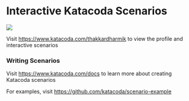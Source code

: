 # Interactive Katacoda Scenarios

[![](http://shields.katacoda.com/katacoda/thakkardharmik/count.svg)](https://www.katacoda.com/thakkardharmik "Get your profile on Katacoda.com")

Visit https://www.katacoda.com/thakkardharmik to view the profile and interactive scenarios

### Writing Scenarios
Visit https://www.katacoda.com/docs to learn more about creating Katacoda scenarios

For examples, visit https://github.com/katacoda/scenario-example
